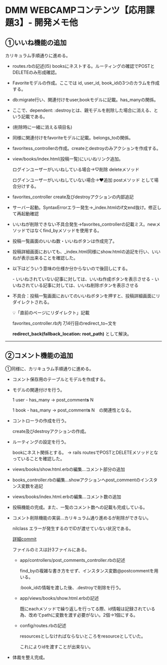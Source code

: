 # DMM WEBCAMPコンテンツ【応用課題3】- 開発メモ他

## ①いいね機能の追加

カリキュラム手順通りに進める。

- routes.rbの記述(l5) booksにネストする。ルーティングの確認でPOSTとDELETEのみ形成確認。

- Favoriteモデルの作成。ここでは id, user_id, book_idの3つのカラムを作成する。

- db:migrate行い、関連付けをuser,bookモデルに記載。has_manyの関係。

- ここで、dependent: :destroyとは、親モデルを削除した場合に消える、という記載である。

- (削除時に一緒に消える項目名)

- 同様に関連付けをfavoriteモデルに記載。belongs_toの関係。

- favoritess_controllerの作成。createとdestroyのみアクションを作成する。

- view/books/index.html(投稿一覧)にいいねリンク追加。

  ログインユーザーがいいねしている場合→♡削除 deleteメソッド

  ログインユーザーがいいねしていない場合→♥追加 postメソッド として場合分けする。

- favorites_controller create及びdestroyアクションの内部追記

- サーバー起動。SyntaxErrorエラー発生→_index.htmlのif文end抜け。修正して再起動確認

- いいねが削除できない不具合発生→favorites_controllerの記載ミス。newメソッドではなくfind_byメソッドを使用する。

- 投稿一覧画面のいいね数・いいねボタンは作成完了。

- 投稿詳細画面においても、_index.html同様にshow.htmlの追記を行い、いいねが表示出来ることを確認した。

- 以下はどういう意味の仕様か分からないので後回しにする。

  \- いいねされていない記事に対しては、いいね作成ボタンを表示させる
  \- いいねされている記事に対しては、いいね削除ボタンを表示させる

- 不具合：投稿一覧画面においてのいいねボタンを押すと、投稿詳細画面にリダイレクトされる。

  :bulb:「直前のページにリダイレクト」記載 

  favorites_controller.rb内 7,14行目のredirect_to~文を

  **redirect_back(fallback_location: root_path)** として解決。

---

## ②コメント機能の追加

①同様に、カリキュラム手順通りに進める。

- コメント保存用のテーブルとモデルを作成する。

- モデルの関連付けを行う。

  1  user - has_many -> post_comment**s**  N

  1  book - has_many -> post_comment**s**  N　の関連性となる。

- コントローラの作成を行う。

  create及びdestroyアクションの作成。

- ルーティングの設定を行う。

  bookにネスト関係とする。						-> rails routesでPOSTとDELETEメソッドとなっていることを確認した。

- views/books/show.html.erbの編集…コメント部分の追加

- books_controller.rbの編集…showアクションへpost_commentのインスタンス変数を追記

- views/books/index.html.erbの編集…コメント数の追加

- 投稿機能の完成。また、一覧のコメント数への記載も完成している。

- コメント削除機能の実装…カリキュラム通り進めるが削除ができない。

  nilclass エラーが発生するのでIDが渡せていない状況である。

  [詳細commit](https://github.com/KKe-coder/DWC-2m-Task3/commit/359a83ab9de27c858e042feb525ff9d18d8c74e5)

  ファイルのミスは計3ファイルにある。

  - app/controllers/post_comments_controller.rbの記述

    find_byの複雑な書き方をせず、インスタンス変数@postcommentを用いる。

    :book_idの情報を渡した後、.destroyで削除を行う。

  - app/views/books/show.html.erbの記述

    既にeachメソッドで繰り返しを行ってる際、id情報は記録されている為、改めてpathに変数を渡す必要がない。2個→1個にする。

  - config/routes.rbの記述

    resourcesとしなければならないところをresourceとしていた。

    これによりidを渡すことが出来ない。

- 体裁を整え完成。